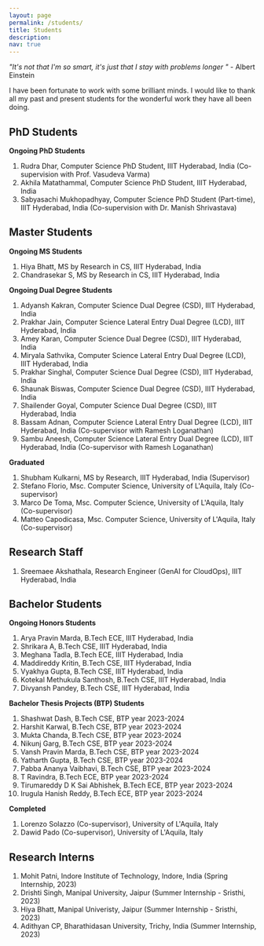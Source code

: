 ```yaml
---
layout: page
permalink: /students/
title: Students
description:
nav: true
---
```

_"It's not that I'm so smart, it's just that I stay with problems longer "_  - Albert Einstein

I have been fortunate to work with some brilliant minds. I would like to thank all my past and present students for the wonderful work they have all been doing.

<!--__PhD Students__-->

## PhD Students

__Ongoing PhD Students__

  1. Rudra Dhar, Computer Science PhD Student, IIIT Hyderabad, India (Co-supervision with Prof. Vasudeva Varma)
  2. Akhila Matathammal, Computer Science PhD Student, IIIT Hyderabad, India
  3. Sabyasachi Mukhopadhyay, Computer Science PhD Student (Part-time), IIIT Hyderabad, India (Co-supervision with Dr. Manish Shrivastava)


## Master Students

__Ongoing MS Students__

  1. Hiya Bhatt, MS by Research in CS, IIIT Hyderabad, India
  2. Chandrasekar S, MS by Research in CS, IIIT Hyderabad, India

__Ongoing Dual Degree Students__

  1. Adyansh Kakran, Computer Science Dual Degree (CSD), IIIT Hyderabad, India
  2. Prakhar Jain, Computer Science Lateral Entry Dual Degree (LCD), IIIT Hyderabad, India
  3. Amey Karan, Computer Science Dual Degree (CSD), IIIT Hyderabad, India
  4. Miryala Sathvika, Computer Science Lateral Entry Dual Degree (LCD), IIIT Hyderabad, India
  5. Prakhar Singhal, Computer Science Dual Degree (CSD), IIIT Hyderabad, India
  6. Shaunak Biswas, Computer Science Dual Degree (CSD), IIIT Hyderabad, India
  7. Shailender Goyal, Computer Science Dual Degree (CSD), IIIT Hyderabad, India
  8. Bassam Adnan, Computer Science Lateral Entry Dual Degree (LCD), IIIT Hyderabad, India (Co-supervisor with Ramesh Loganathan)
  9. Sambu Aneesh, Computer Science Lateral Entry Dual Degree (LCD), IIIT Hyderabad, India (Co-supervisor with Ramesh Loganathan)

__Graduated__

  1. Shubham Kulkarni, MS by Research, IIIT Hyderabad, India (Supervisor)
  2. Stefano Florio, Msc. Computer Science, University of L'Aquila, Italy (Co-supervisor)
  3. Marco De Toma,  Msc. Computer Science, University of L'Aquila, Italy (Co-supervisor)
  4. Matteo Capodicasa, Msc. Computer Science, University of L'Aquila, Italy (Co-supervisor)

## Research Staff

  1. Sreemaee Akshathala, Research Engineer (GenAI for CloudOps), IIIT Hyderabad, India

## Bachelor Students

__Ongoing Honors Students__

  1. Arya Pravin Marda, B.Tech ECE, IIIT Hyderabad, India
  2. Shrikara A, B.Tech CSE, IIIT Hyderabad, India
  3. Meghana Tadla, B.Tech ECE, IIIT Hyderabad, India
  4. Maddireddy Kritin, B.Tech CSE, IIIT Hyderabad, India
  5. Vyakhya Gupta, B.Tech CSE, IIIT Hyderabad, India
  6. Kotekal Methukula Santhosh, B.Tech CSE, IIIT Hyderabad, India
  7. Divyansh Pandey, B.Tech CSE, IIIT Hyderabad, India


__Bachelor Thesis Projects (BTP) Students__


  1. Shashwat Dash, B.Tech CSE, BTP year 2023-2024
  2. Harshit Karwal, B.Tech CSE, BTP year 2023-2024
  3. Mukta Chanda, B.Tech CSE, BTP year 2023-2024
  4. Nikunj Garg, B.Tech CSE, BTP year 2023-2024
  5. Vansh Pravin Marda, B.Tech CSE, BTP year 2023-2024
  6. Yatharth Gupta, B.Tech CSE, BTP year 2023-2024
  7. Pabba Ananya Vaibhavi, B.Tech CSE, BTP year 2023-2024
  8. T Ravindra, B.Tech ECE, BTP year 2023-2024
  9. Tirumareddy D K Sai Abhishek, B.Tech ECE, BTP year 2023-2024
  10. Irugula Hanish Reddy, B.Tech ECE, BTP year 2023-2024

__Completed__

  1. Lorenzo Solazzo (Co-supervisor), University of L'Aquila, Italy
  2. Dawid Pado (Co-supervisor), University of L'Aquila, Italy

## Research Interns

  1. Mohit Patni, Indore Institute of Technology, Indore, India (Spring Internship, 2023)
  2. Drishti Singh, Manipal University, Jaipur (Summer Internship - Sristhi, 2023)
  3. Hiya Bhatt, Manipal Univeristy, Jaipur (Summer Internship - Sristhi, 2023)
  4. Adithyan CP, Bharathidasan University, Trichy, India (Summer Internship, 2023)

